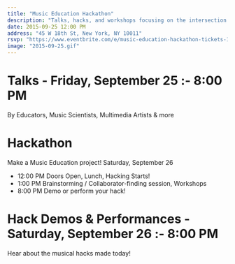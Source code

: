 ```yaml
---
title: "Music Education Hackathon"
description: "Talks, hacks, and workshops focusing on the intersection of music and education"
date: 2015-09-25 12:00 PM
address: "45 W 18th St, New York, NY 10011"
rsvp: "https://www.eventbrite.com/e/music-education-hackathon-tickets-18389569698"
image: "2015-09-25.gif"
---
```


# Talks - Friday, September 25 :- 8:00 PM

By Educators, Music Scientists, Multimedia Artists & more

# Hackathon

Make a Music Education project!
Saturday, September 26

- 12:00 PM Doors Open, Lunch, Hacking Starts!
- 1:00 PM Brainstorming / Collaborator-finding session, Workshops
- 8:00 PM Demo or perform your hack!

# Hack Demos & Performances - Saturday, September 26 :- 8:00 PM

Hear about the musical hacks made today!
